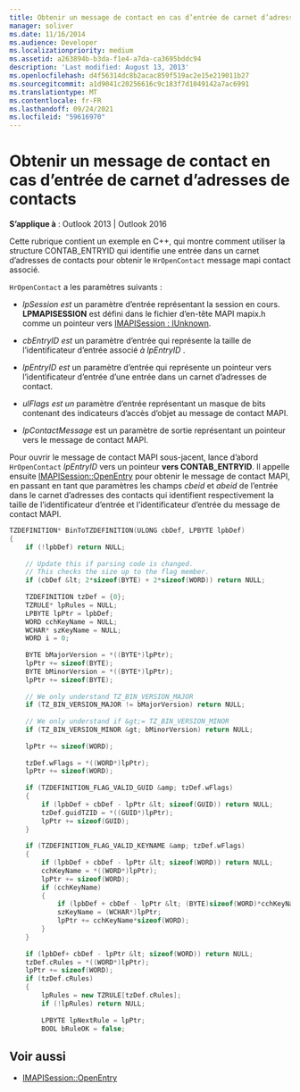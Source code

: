 ```yaml
---
title: Obtenir un message de contact en cas d’entrée de carnet d’adresses de contacts
manager: soliver
ms.date: 11/16/2014
ms.audience: Developer
ms.localizationpriority: medium
ms.assetid: a263894b-b3da-f1e4-a7da-ca3695bddc94
description: 'Last modified: August 13, 2013'
ms.openlocfilehash: d4f56314dc8b2acac859f519ac2e15e219011b27
ms.sourcegitcommit: a1d9041c20256616c9c183f7d1049142a7ac6991
ms.translationtype: MT
ms.contentlocale: fr-FR
ms.lasthandoff: 09/24/2021
ms.locfileid: "59616970"
---
```

# <a name="obtain-a-contact-message-given-a-contacts-address-book-entry"></a>Obtenir un message de contact en cas d’entrée de carnet d’adresses de contacts

**S’applique à** : Outlook 2013 | Outlook 2016 
  
Cette rubrique contient un exemple en C++, qui montre comment utiliser la structure CONTAB_ENTRYID qui identifie une entrée dans un carnet d’adresses de contacts pour obtenir le `HrOpenContact` message mapi contact associé. [](contab_entryid.md) 
  
`HrOpenContact` a les paramètres suivants : 
  
-  *lpSession est*  un paramètre d’entrée représentant la session en cours. **LPMAPISESSION** est défini dans le fichier d’en-tête MAPI mapix.h comme un pointeur vers [IMAPISession : IUnknown](imapisessioniunknown.md).
    
-  *cbEntryID est*  un paramètre d’entrée qui représente la taille de l’identificateur d’entrée associé  *à lpEntryID*  . 
    
-  *lpEntryID est*  un paramètre d’entrée qui représente un pointeur vers l’identificateur d’entrée d’une entrée dans un carnet d’adresses de contact. 
    
-  *ulFlags est un*  paramètre d’entrée représentant un masque de bits contenant des indicateurs d’accès d’objet au message de contact MAPI. 
    
-  *lpContactMessage*  est un paramètre de sortie représentant un pointeur vers le message de contact MAPI. 
    
Pour ouvrir le message de contact MAPI sous-jacent, lance d’abord  `HrOpenContact`  *lpEntryID*  vers un pointeur **vers CONTAB_ENTRYID**. Il appelle ensuite [IMAPISession::OpenEntry](imapisession-openentry.md) pour obtenir le message de contact MAPI, en passant en tant que paramètres les champs  *cbeid*  et  *abeid*  de l’entrée dans le carnet d’adresses des contacts qui identifient respectivement la taille de l’identificateur d’entrée et l’identificateur d’entrée du message de contact MAPI. 
  
```cpp
TZDEFINITION* BinToTZDEFINITION(ULONG cbDef, LPBYTE lpbDef) 
{ 
    if (!lpbDef) return NULL; 
 
    // Update this if parsing code is changed. 
    // This checks the size up to the flag member. 
    if (cbDef &lt; 2*sizeof(BYTE) + 2*sizeof(WORD)) return NULL; 
 
    TZDEFINITION tzDef = {0}; 
    TZRULE* lpRules = NULL; 
    LPBYTE lpPtr = lpbDef; 
    WORD cchKeyName = NULL; 
    WCHAR* szKeyName = NULL; 
    WORD i = 0; 
 
    BYTE bMajorVersion = *((BYTE*)lpPtr); 
    lpPtr += sizeof(BYTE); 
    BYTE bMinorVersion = *((BYTE*)lpPtr); 
    lpPtr += sizeof(BYTE); 
 
    // We only understand TZ_BIN_VERSION_MAJOR 
    if (TZ_BIN_VERSION_MAJOR != bMajorVersion) return NULL; 
 
    // We only understand if &gt;= TZ_BIN_VERSION_MINOR 
    if (TZ_BIN_VERSION_MINOR &gt; bMinorVersion) return NULL; 
 
    lpPtr += sizeof(WORD); 
 
    tzDef.wFlags = *((WORD*)lpPtr); 
    lpPtr += sizeof(WORD); 
 
    if (TZDEFINITION_FLAG_VALID_GUID &amp; tzDef.wFlags) 
    { 
        if (lpbDef + cbDef - lpPtr &lt; sizeof(GUID)) return NULL; 
        tzDef.guidTZID = *((GUID*)lpPtr); 
        lpPtr += sizeof(GUID); 
    } 
 
    if (TZDEFINITION_FLAG_VALID_KEYNAME &amp; tzDef.wFlags) 
    { 
        if (lpbDef + cbDef - lpPtr &lt; sizeof(WORD)) return NULL; 
        cchKeyName = *((WORD*)lpPtr); 
        lpPtr += sizeof(WORD); 
        if (cchKeyName) 
        { 
            if (lpbDef + cbDef - lpPtr &lt; (BYTE)sizeof(WORD)*cchKeyName) return NULL; 
            szKeyName = (WCHAR*)lpPtr; 
            lpPtr += cchKeyName*sizeof(WORD); 
        } 
    } 
 
    if (lpbDef+ cbDef - lpPtr &lt; sizeof(WORD)) return NULL; 
    tzDef.cRules = *((WORD*)lpPtr); 
    lpPtr += sizeof(WORD); 
    if (tzDef.cRules) 
    { 
        lpRules = new TZRULE[tzDef.cRules]; 
        if (!lpRules) return NULL; 
 
        LPBYTE lpNextRule = lpPtr; 
        BOOL bRuleOK = false; 

```

## <a name="see-also"></a>Voir aussi

- [IMAPISession::OpenEntry](imapisession-openentry.md)

